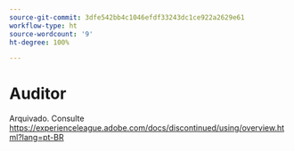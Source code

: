 ```yaml
---
source-git-commit: 3dfe542bb4c1046efdf33243dc1ce922a2629e61
workflow-type: ht
source-wordcount: '9'
ht-degree: 100%

---
```

# Auditor

Arquivado. Consulte https://experienceleague.adobe.com/docs/discontinued/using/overview.html?lang=pt-BR